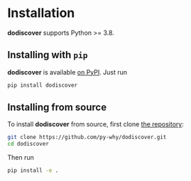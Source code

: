 Installation
============

**dodiscover** supports Python >= 3.8.

## Installing with ``pip``

**dodiscover** is available [on PyPI](https://pypi.org/project/dodiscover/). Just run

```bash
pip install dodiscover
```

## Installing from source

To install **dodiscover** from source, first clone [the repository](https://github.com/pywhy/dodiscover):

```bash
git clone https://github.com/py-why/dodiscover.git
cd dodiscover
```

Then run

```bash
pip install -e .
```
